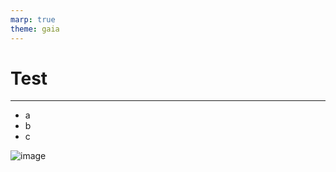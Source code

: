 ```yaml
---
marp: true
theme: gaia
---
```


# Test

---
- a
- b
- c

![image](https://code.visualstudio.com/assets/docs/languages/Markdown/preview.png)
